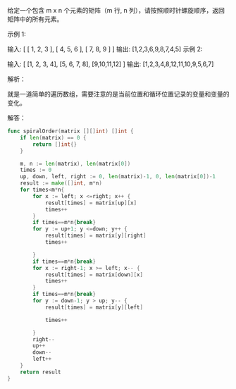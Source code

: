 给定一个包含 m x n 个元素的矩阵（m 行, n 列），请按照顺时针螺旋顺序，返回矩阵中的所有元素。

示例 1:

输入:
[
 [ 1, 2, 3 ],
 [ 4, 5, 6 ],
 [ 7, 8, 9 ]
]
输出: [1,2,3,6,9,8,7,4,5]
示例 2:

输入:
[
  [1, 2, 3, 4],
  [5, 6, 7, 8],
  [9,10,11,12]
]
输出: [1,2,3,4,8,12,11,10,9,5,6,7]

解析：

就是一道简单的遍历数组，需要注意的是当前位置和循环位置记录的变量和变量的变化。

解答：

```go
func spiralOrder(matrix [][]int) []int {
	if len(matrix) == 0 {
		return []int{}
	}

	m, n := len(matrix), len(matrix[0])
	times := 0
	up, down, left, right := 0, len(matrix)-1, 0, len(matrix[0])-1
	result := make([]int, m*n)
	for times<m*n{
		for x := left; x <=right; x++ {
			result[times] = matrix[up][x]
			times++
		}
		if times==m*n{break}
		for y := up+1; y <=down; y++ {
			result[times] = matrix[y][right]
			times++

		}
		if times==m*n{break}
		for x := right-1; x >= left; x-- {
			result[times] = matrix[down][x]
			times++
		}
		if times==m*n{break}
		for y := down-1; y > up; y-- {
			result[times] = matrix[y][left]

			times++

		}
		right--
		up++
		down--
		left++
	}
	return result
}
```



